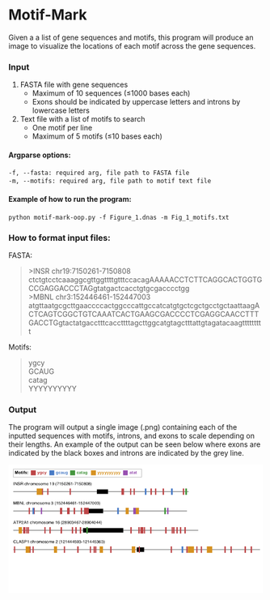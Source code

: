 # Motif-Mark

Given a a list of gene sequences and motifs, this program will produce an image to visualize the locations of each motif across the gene sequences.

### Input
1. FASTA file with gene sequences 
    - Maximum of 10 sequences (≤1000 bases each)
    - Exons should be indicated by uppercase letters and introns by lowercase letters
2. Text file with a list of motifs to search 
    - One motif per line
    - Maximum of 5 motifs (≤10 bases each)

#### Argparse options:
    -f, --fasta: required arg, file path to FASTA file
    -m, --motifs: required arg, file path to motif text file

#### Example of how to run the program:
```
python motif-mark-oop.py -f Figure_1.dnas -m Fig_1_motifs.txt 
```
### How to format input files:

FASTA:
>\>INSR chr19:7150261-7150808
>ctctgtcctcaaaggcgttggttttgtttccacagAAAAACCTCTTCAGGCACTGGTGCCGAGGACCCTAGgtatgactcacctgtgcgacccctgg\
>\>MBNL chr3:152446461-152447003
>atgttaatgcgcttgaaccccactggcccattgccatcatgtgctcgctgcctgctaattaagACTCAGTCGGCTGTCAAATCACTGAAGCGACCCCTCGAGGCAACCTTTGACCTGgtactatgacctttcaccttttagcttggcatgtagctttattgtagatacaagttttttttt

Motifs:
>ygcy\
>GCAUG\
>catag\
>YYYYYYYYYY

### Output
The program will output a single image (.png) containing each of the inputted sequences with motifs, introns, and exons to scale depending on their lengths. An example of the output can be seen below where exons are indicated by the black boxes and introns are indicated by the grey line.

![Example Output](Figure_1.png)
